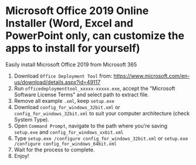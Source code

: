# Microsoft Office 2019 Online Installer (Word, Excel and PowerPoint only, can customize the apps to install for yourself)
Easily install Microsoft Office 2019 from Microsoft 365
1. Download `Office Deployment Tool` from: https://www.microsoft.com/en-us/download/details.aspx?id=49117
2. Run `officedeploymenttool_xxxxx-xxxxx.exe`, accept the "Microsoft Software License Terms" and select path to extract file.
3. Remove all example `.xml`, keep `setup.exe`
4. Download `config_for_windows_32bit.xml` or `config_for_windows_32bit.xml` to suit your computer architecture (check System Type).
5. Open `Command Prompt`, navigate to the path where you're saving `setup.exe` and `config_for_windows_xxbit.xml`
6. Type `setup.exe /configure config_for_windows_32bit.xml` or `setup.exe /configure config_for_windows_64bit.xml`
7. Wait for the process to complete.
8. Enjoy!

